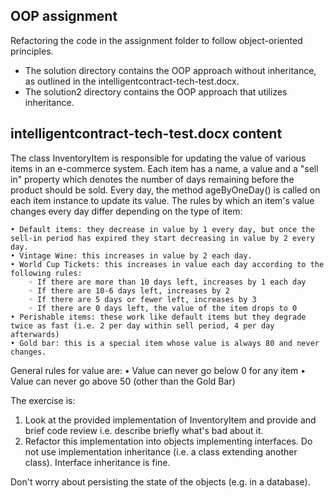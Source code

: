 ## OOP assignment

Refactoring the code in the assignment folder to follow object-oriented principles.

- The solution directory contains the OOP approach without inheritance, as outlined in the intelligentcontract-tech-test.docx.
- The solution2 directory contains the OOP approach that utilizes inheritance.

## intelligentcontract-tech-test.docx content
The class InventoryItem is responsible for updating the value of various items in an e-commerce system. Each item has a name, a value and a "sell in" property which denotes the number of days remaining before the product should be sold. Every day, the method ageByOneDay() is called on each item instance to update its value. The rules by which an item's value changes every day differ depending on the type of item:

    • Default items: they decrease in value by 1 every day, but once the sell-in period has expired they start decreasing in value by 2 every day.
    • Vintage Wine: this increases in value by 2 each day.
    • World Cup Tickets: this increases in value each day according to the following rules:
        ◦ If there are more than 10 days left, increases by 1 each day
        ◦ If there are 10-6 days left, increases by 2
        ◦ If there are 5 days or fewer left, increases by 3
        ◦ If there are 0 days left, the value of the item drops to 0
    • Perishable items: these work like default items but they degrade twice as fast (i.e. 2 per day within sell period, 4 per day afterwards)
    • Gold bar: this is a special item whose value is always 80 and never changes.

General rules for value are:
• Value can never go below 0 for any item
• Value can never go above 50 (other than the Gold Bar)

The exercise is:                                                                                         
1.  Look at the provided implementation of InventoryItem and provide and brief code review i.e. describe briefly what's bad about it.
2. Refactor this implementation into objects implementing interfaces. Do not use implementation inheritance (i.e. a class extending another class). Interface inheritance is fine.

Don't worry about persisting the state of the objects (e.g. in a database).
